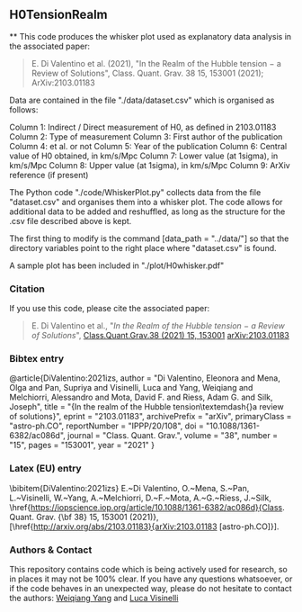 ## H0TensionRealm

** This code produces the whisker plot used as explanatory data analysis in the associated paper:
> E. Di Valentino et al. (2021), "In the Realm of the Hubble tension − a Review of Solutions", Class. Quant. Grav. 38 15, 153001 (2021); ArXiv:2103.01183

Data are contained in the file "./data/dataset.csv" which is organised as follows:

Column 1: Indirect / Direct measurement of H0, as defined in 2103.01183
Column 2: Type of measurement
Column 3: First author of the publication
Column 4: et al. or not
Column 5: Year of the publication
Column 6: Central value of H0 obtained, in km/s/Mpc
Column 7: Lower value (at 1sigma), in km/s/Mpc
Column 8: Upper value (at 1sigma), in km/s/Mpc
Column 9: ArXiv reference (if present)

The Python code "./code/WhiskerPlot.py" collects data from the file "dataset.csv" and organises them into a whisker plot. The code allows for additional data to be added and reshuffled, as long as the structure for the .csv file described above is kept.

The first thing to modify is the command [data_path = "../data/"] so that the directory variables point to the right place where "dataset.csv" is found.

A sample plot has been included in "./plot/H0whisker.pdf"

### Citation

If you use this code, please cite the associated paper:
> E. Di Valentino et al., "*In the Realm of the Hubble tension − a Review of Solutions*", [Class.Quant.Grav.38 (2021) 15, 153001](https://iopscience.iop.org/article/10.1088/1361-6382/ac086d) [arXiv:2103.01183](https://arxiv.org/abs/2103.01183)

### Bibtex entry

@article{DiValentino:2021izs,
    author = "Di Valentino, Eleonora and Mena, Olga and Pan, Supriya and Visinelli, Luca and Yang, Weiqiang and Melchiorri, Alessandro and Mota, David F. and Riess, Adam G. and Silk, Joseph",
    title = "{In the realm of the Hubble tension\textemdash{}a review of solutions}",
    eprint = "2103.01183",
    archivePrefix = "arXiv",
    primaryClass = "astro-ph.CO",
    reportNumber = "IPPP/20/108",
    doi = "10.1088/1361-6382/ac086d",
    journal = "Class. Quant. Grav.",
    volume = "38",
    number = "15",
    pages = "153001",
    year = "2021"
}

### Latex (EU) entry

\bibitem{DiValentino:2021izs}
E.~Di Valentino, O.~Mena, S.~Pan, L.~Visinelli, W.~Yang, A.~Melchiorri, D.~F.~Mota,  A.~G.~Riess, J.~Silk,
\href{https://iopscience.iop.org/article/10.1088/1361-6382/ac086d}{Class. Quant. Grav. {\bf 38} 15, 153001 (2021)},
[\href{http://arxiv.org/abs/2103.01183}{arXiv:2103.01183 [astro-ph.CO]}].

### Authors & Contact

This repository contains code which is being actively used for research, so in places it may not be 100% clear. If you have any questions whatsoever, or if the code behaves in an unexpected way, please do not hesitate to contact the authors: [Weiqiang Yang](mailto:d11102004@163.com) and [Luca Visinelli](mailto:luca.visinelli@gmail.com) 
